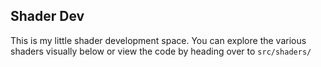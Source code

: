 
## Shader Dev
This is my little shader development space. You can explore the various shaders visually below or view the code by heading over to `src/shaders/`
